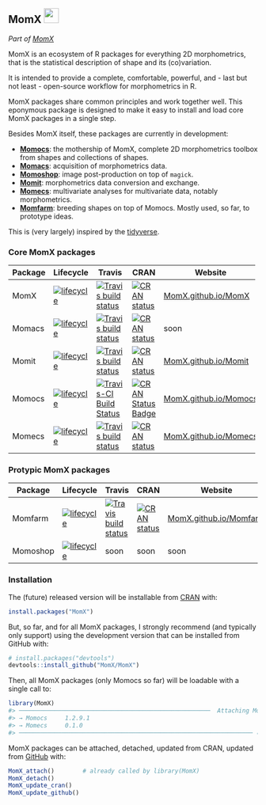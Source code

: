 
<!-- README.md is generated from README.Rmd. Please edit that file -->
MomX <img src="https://noto-website-2.storage.googleapis.com/emoji/emoji_u1f984.png" width="30px">
--------------------------------------------------------------------------------------------------

*Part of [MomX](https://momx.github.io/MomX/)*

<!--
[![lifecycle](https://img.shields.io/badge/lifecycle-experimental-orange.svg)](https://www.tidyverse.org/lifecycle/#experimental)
[![Travis build status](https://travis-ci.org/MomX/MomX.svg?branch=master)](https://travis-ci.org/MomX/MomX)
[![CRAN status](https://www.r-pkg.org/badges/version/MomX)](https://cran.r-project.org/package=MomX)
-->
MomX is an ecosystem of R packages for everything 2D morphometrics, that is the statistical description of shape and its (co)variation.

It is intended to provide a complete, comfortable, powerful, and - last but not least - open-source workflow for morphometrics in R.

MomX packages share common principles and work together well. This eponymous package is designed to make it easy to install and load core MomX packages in a single step.

Besides MomX itself, these packages are currently in development:

-   **[Momocs](http://momx.github.io/Momocs/)**: the mothership of MomX, complete 2D morphometrics toolbox from shapes and collections of shapes.
-   **[Momacs](https://github.com/Falindir/Momacs)**: acquisition of morphometrics data.
-   **[Momoshop](https://github.com/vbonhomme/Momoshop)**: image post-production on top of `magick`.
-   **[Momit](http://momx.github.io/Momit/)**: morphometrics data conversion and exchange.
-   **[Momecs](http://momx.github.io/Momecs/)**: multivariate analyses for multivariate data, notably morphometrics.
-   **[Momfarm](http://momx.github.io/Momfarm/)**: breeding shapes on top of Momocs. Mostly used, so far, to prototype ideas.

This is (very largely) inspired by the [tidyverse](https://tidyverse.org).

### Core MomX packages

<table style="width:99%;">
<colgroup>
<col width="18%" />
<col width="22%" />
<col width="18%" />
<col width="18%" />
<col width="22%" />
</colgroup>
<thead>
<tr class="header">
<th>Package</th>
<th>Lifecycle</th>
<th>Travis</th>
<th>CRAN</th>
<th>Website</th>
</tr>
</thead>
<tbody>
<tr class="odd">
<td>MomX</td>
<td><a href="https://www.tidyverse.org/lifecycle/#experimental"><img src="https://img.shields.io/badge/lifecycle-experimental-orange.svg" alt="lifecycle" /></a></td>
<td><a href="https://travis-ci.org/MomX/MomX"><img src="https://travis-ci.org/MomX/MomX.svg?branch=master" alt="Travis build status" /></a></td>
<td><a href="https://cran.r-project.org/package=MomX"><img src="https://www.r-pkg.org/badges/version/MomX" alt="CRAN status" /></a></td>
<td><a href="http://momx.github.io/MomX">MomX.github.io/MomX</a></td>
</tr>
<tr class="even">
<td>Momacs</td>
<td><a href="https://www.tidyverse.org/lifecycle/#experimental"><img src="https://img.shields.io/badge/lifecycle-experimental-orange.svg" alt="lifecycle" /></a></td>
<td><a href="https://travis-ci.org/MomX/Momacs"><img src="https://travis-ci.org/MomX/Momacs.svg?branch=master" alt="Travis build status" /></a></td>
<td><a href="https://cran.r-project.org/package=Momacs"><img src="https://www.r-pkg.org/badges/version/Momacs" alt="CRAN status" /></a></td>
<td>soon</td>
</tr>
<tr class="odd">
<td>Momit</td>
<td><a href="https://www.tidyverse.org/lifecycle/#experimental"><img src="https://img.shields.io/badge/lifecycle-experimental-orange.svg" alt="lifecycle" /></a></td>
<td><a href="https://travis-ci.org/MomX/Momit"><img src="https://travis-ci.org/MomX/Momit.svg?branch=master" alt="Travis build status" /></a></td>
<td><a href="https://cran.r-project.org/package=Momit"><img src="https://www.r-pkg.org/badges/version/Momit" alt="CRAN status" /></a></td>
<td><a href="http://momx.github.io/Momit">MomX.github.io/Momit</a></td>
</tr>
<tr class="even">
<td>Momocs</td>
<td><a href="https://www.tidyverse.org/lifecycle/#maturing"><img src="https://img.shields.io/badge/lifecycle-maturing-blue.svg" alt="lifecycle" /></a></td>
<td><a href="https://travis-ci.org/MomX/Momocs"><img src="https://travis-ci.org/MomX/Momocs.svg?branch=master" alt="Travis-CI Build Status" /></a></td>
<td><a href="http://cran.r-project.org/package=Momocs"><img src="http://www.r-pkg.org/badges/version/Momocs" alt="CRAN Status Badge" /></a></td>
<td><a href="http://momx.github.io/Momocs">MomX.github.io/Momocs</a></td>
</tr>
<tr class="odd">
<td>Momecs</td>
<td><a href="https://www.tidyverse.org/lifecycle/#experimental"><img src="https://img.shields.io/badge/lifecycle-experimental-orange.svg" alt="lifecycle" /></a></td>
<td><a href="https://travis-ci.org/MomX/Momecs"><img src="https://travis-ci.org/MomX/Momecs.svg?branch=master" alt="Travis build status" /></a></td>
<td><a href="https://cran.r-project.org/package=Momecs"><img src="https://www.r-pkg.org/badges/version/Momecs" alt="CRAN status" /></a></td>
<td><a href="http://momx.github.io/Momecs">MomX.github.io/Momecs</a></td>
</tr>
</tbody>
</table>

### Protypic MomX packages

| Package  | Lifecycle                                                                                                                         | Travis                                                                                                             | CRAN                                                                                                       | Website                                                 |
|----------|-----------------------------------------------------------------------------------------------------------------------------------|--------------------------------------------------------------------------------------------------------------------|------------------------------------------------------------------------------------------------------------|---------------------------------------------------------|
| Momfarm  | [![lifecycle](https://img.shields.io/badge/lifecycle-experimental-orange.svg)](https://www.tidyverse.org/lifecycle/#experimental) | [![Travis build status](https://travis-ci.org/MomX/Momfarm.svg?branch=master)](https://travis-ci.org/MomX/Momfarm) | [![CRAN status](https://www.r-pkg.org/badges/version/Momfarm)](https://cran.r-project.org/package=Momfarm) | [MomX.github.io/Momfarm](http://momx.github.io/Momfarm) |
| Momoshop | [![lifecycle](https://img.shields.io/badge/lifecycle-experimental-orange.svg)](https://www.tidyverse.org/lifecycle/#experimental) | soon                                                                                                               | soon                                                                                                       | soon                                                    |

### Installation

The (future) released version will be installable from [CRAN](https://CRAN.R-project.org/package=MomX) with:

``` r
install.packages("MomX")
```

But, so far, and for all MomX packages, I strongly recommend (and typically only support) using the development version that can be installed from GitHub with:

``` r
# install.packages("devtools")
devtools::install_github("MomX/MomX")
```

Then, all MomX packages (only Momocs so far) will be loadable with a single call to:

``` r
library(MomX)
#> ──────────────────────────────────────────────────────  Attaching MomX packages  ────────────────────────────────────────────────────── 
#> → Momocs     1.2.9.1      
#> → Momecs     0.1.0    
#> ────────────────────────────────────────────────────────────────── ✔ ──────────────────────────────────────────────────────────────────
```

MomX packages can be attached, detached, updated from CRAN, updated from [GitHub](http://github.com/MomX) with:

``` r
MomX_attach()        # already called by library(MomX)
MomX_detach()
MomX_update_cran()
MomX_update_github()
```

<!--
### Example

This is a basic example which shows you how to solve a common problem:


```r
## basic example code
```

What is special about using `README.Rmd` instead of just `README.md`? You can include R chunks like so:


```r
summary(cars)
#>      speed           dist       
#>  Min.   : 4.0   Min.   :  2.00  
#>  1st Qu.:12.0   1st Qu.: 26.00  
#>  Median :15.0   Median : 36.00  
#>  Mean   :15.4   Mean   : 42.98  
#>  3rd Qu.:19.0   3rd Qu.: 56.00  
#>  Max.   :25.0   Max.   :120.00
```

You'll still need to render `README.Rmd` regularly, to keep `README.md` up-to-date.

You can also embed plots, for example:

<img src="man/figures/README-pressure-1.png" width="100%" />

In that case, don't forget to commit and push the resulting figure files, so they display on GitHub!
-->
